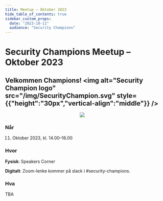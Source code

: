 ```yaml
---
title: Meetup – Oktober 2023
hide_table_of_contents: true
sidebar_custom_props:
  date: "2023-10-11"
  audience: "Security Champions"
---
```


# Security Champions Meetup – Oktober 2023

## Velkommen Champions! <img alt="Security Champion logo" src="/img/SecurityChampion.svg" style={{"height":"30px","vertical-align":"middle"}} />

<p align="center">
<img  style={{height: "300px"}} src="https://media.licdn.com/dms/image/D4E12AQHIYCQXXDRCgQ/article-inline_image-shrink_1000_1488/0/1691468562163?e=1700092800&v=beta&t=oqGnwajx4s_uwLGJp8UNO8jM25jPjKEfV1938EjbJZI" />
</p>

### Når

11. Oktober 2023, kl. 14.00–16.00

### Hvor

**Fysisk**: Speakers Corner

**Digitalt**: Zoom-lenke kommer på slack i #security-champions.

### Hva

TBA
